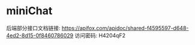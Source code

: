 # miniChat
后端部分接口文档链接: https://apifox.com/apidoc/shared-f4595597-d648-4ed2-8d15-0f8460786029  访问密码: H4204qF2




